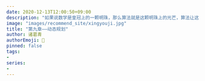 ```yaml
---
date: 2020-12-13T12:00:50+09:00
description: "如果说数学是皇冠上的一颗明珠，那么算法就是这颗明珠上的光芒，算法让这颗明珠更加熠熠生辉，为科技进步和社会发展照亮了前进的路"
image: "images/recommend_site/xingyouji.jpg"
title: "第九章——动态规划"
author: 诸葛青 
authorEmoji: 🎅
pinned: false
tags:
- 
series:
- 
---
```

